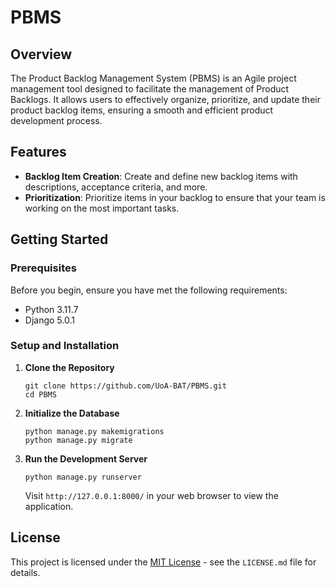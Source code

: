 # PBMS

## Overview
The Product Backlog Management System (PBMS) is an Agile project management tool designed to facilitate the management of Product Backlogs. It allows users to effectively organize, prioritize, and update their product backlog items, ensuring a smooth and efficient product development process.

## Features
- **Backlog Item Creation**: Create and define new backlog items with descriptions, acceptance criteria, and more.
- **Prioritization**: Prioritize items in your backlog to ensure that your team is working on the most important tasks.

## Getting Started

### Prerequisites
Before you begin, ensure you have met the following requirements:
- Python 3.11.7
- Django 5.0.1

### Setup and Installation
1. **Clone the Repository**
   ```
   git clone https://github.com/UoA-BAT/PBMS.git
   cd PBMS
   ```

2. **Initialize the Database**
   ```
   python manage.py makemigrations
   python manage.py migrate
   ```

3. **Run the Development Server**
   ```
   python manage.py runserver
   ```
   Visit `http://127.0.0.1:8000/` in your web browser to view the application.

## License
This project is licensed under the [MIT License](LICENSE.md) - see the `LICENSE.md` file for details.
